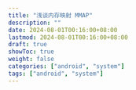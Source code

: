 ```yaml
---
title: "浅谈内存映射 MMAP"
description: ""
date: 2024-08-01T00:16:00+08:00
lastmod: 2024-08-01T00:16:00+08:00
draft: true
showToc: true
weight: false
categories: ["android", "system"]
tags: ["android", "system"]
---
```


